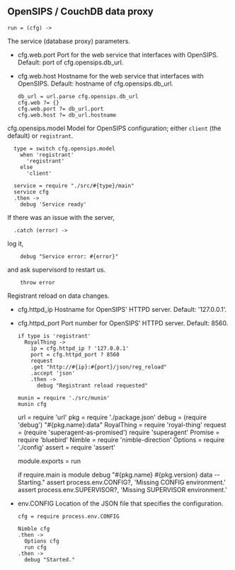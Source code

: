 OpenSIPS / CouchDB data proxy
-----------------------------

    run = (cfg) ->

The service (database proxy) parameters.

* cfg.web.port Port for the web service that interfaces with OpenSIPS. Default: port of cfg.opensips.db_url.
* cfg.web.host Hostname for the web service that interfaces with OpenSIPS. Default: hostname of cfg.opensips.db_url.

      db_url = url.parse cfg.opensips.db_url
      cfg.web ?= {}
      cfg.web.port ?= db_url.port
      cfg.web.host ?= db_url.hostname

cfg.opensips.model Model for OpenSIPS configuration; either `client` (the default) or `registrant`.

      type = switch cfg.opensips.model
        when 'registrant'
          'registrant'
        else
          'client'

      service = require "./src/#{type}/main"
      service cfg
      .then ->
        debug 'Service ready'

If there was an issue with the server,

      .catch (error) ->

log it,

        debug "Service error: #{error}"

and ask supervisord to restart us.

        throw error

Registrant reload on data changes.

* cfg.httpd_ip Hostname for OpenSIPS' HTTPD server. Default: '127.0.0.1'.
* cfg.httpd_port Port number for OpenSIPS' HTTPD server. Default: 8560.

      if type is 'registrant'
        RoyalThing ->
          ip = cfg.httpd_ip ? '127.0.0.1'
          port = cfg.httpd_port ? 8560
          request
          .get "http://#{ip}:#{port}/json/reg_reload"
          .accept 'json'
          .then ->
            debug "Registrant reload requested"

      munin = require './src/munin'
      munin cfg

    url = require 'url'
    pkg = require './package.json'
    debug = (require 'debug') "#{pkg.name}:data"
    RoyalThing = require 'royal-thing'
    request = (require 'superagent-as-promised') require 'superagent'
    Promise = require 'bluebird'
    Nimble = require 'nimble-direction'
    Options = require './config'
    assert = require 'assert'

    module.exports = run

    if require.main is module
      debug "#{pkg.name} #{pkg.version} data -- Starting."
      assert process.env.CONFIG?, 'Missing CONFIG environment.'
      assert process.env.SUPERVISOR?, 'Missing SUPERVISOR environment.'

* env.CONFIG Location of the JSON file that specifies the configuration.

      cfg = require process.env.CONFIG

      Nimble cfg
      .then ->
        Options cfg
        run cfg
      .then ->
        debug "Started."
